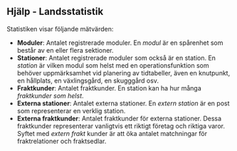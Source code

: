 ﻿## Hjälp - Landsstatistik
Statistiken visar följande mätvärden:
- **Moduler**: Antalet registrerade moduler.
En *modul* är en spårenhet som består av en eller flera sektioner.
- **Stationer**: Antalet registrerade moduler som också är en station.
En *station* är vilken modul som helst med en operationsfunktion som behöver uppmärksamhet vid planering av tidtabeller,
även en knutpunkt, en hållplats, en växlingsgård, en skugggård osv.
- **Fraktkunder**: Antalet fraktkunder. En station kan ha hur många *fraktkunder som helst*.
- **Externa stationer**: Antalet externa stationer.
En *extern station* är en post som representerar en verklig station.
- **Externa fraktkunder**: Antalet fraktkunder för externa stationer.
Dessa fraktkunder representerar vanligtvis ett riktigt företag och riktiga varor.
Syftet med *extern frakt* kunder är att öka antalet matchningar för fraktrelationer och fraktsedlar.